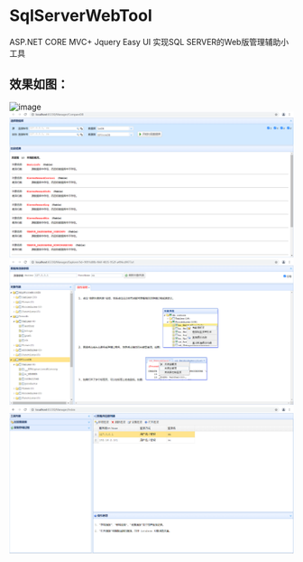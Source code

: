 # SqlServerWebTool
ASP.NET CORE MVC+ Jquery Easy UI 实现SQL SERVER的Web版管理辅助小工具

## 效果如图：
![image](https://user-images.githubusercontent.com/2628553/126871976-1280be4b-0b23-48a2-aed0-a0786febc90e.png)
![image](https://github.com/WuLex/UsefulPicture/blob/master/webTool/sqltool-manager-compareDB.png)
![image](https://github.com/WuLex/UsefulPicture/blob/master/webTool/sqltool-manager-explorer.png)
![image](https://github.com/WuLex/UsefulPicture/blob/master/webTool/sqltool-manager-index.png)
